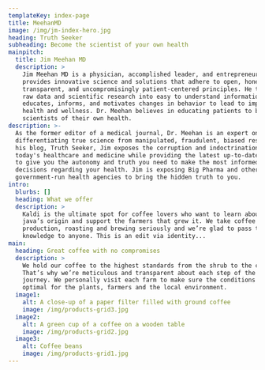 ```yaml
---
templateKey: index-page
title: MeehanMD
image: /img/jm-index-hero.jpg
heading: Truth Seeker
subheading: Become the scientist of your own health
mainpitch:
  title: Jim Meehan MD
  description: >
    Jim Meehan MD is a physician, accomplished leader, and entrepreneur who
    provides innovative science and solutions that adhere to open, honest,
    transparent, and uncompromisingly patient-centered principles. He transforms
    raw data and scientific research into easy to understand information that
    educates, informs, and motivates changes in behavior to lead to improved
    health and wellness. Dr. Meehan believes in educating patients to be
    scientists of their own health.
description: >-
  As the former editor of a medical journal, Dr. Meehan is an expert on
  differentiating true science from manipulated, fraudulent, biased research. In
  his blog, Truth Seeker, Jim exposes the corruption and indoctrination of
  today's healthcare and medicine while providing the latest up-to-date science
  to give you the autonomy and truth you need to make the most informed
  decisions regarding your health. Jim is exposing Big Pharma and other
  government-run health agencies to bring the hidden truth to you. 
intro:
  blurbs: []
  heading: What we offer
  description: >
    Kaldi is the ultimate spot for coffee lovers who want to learn about their
    java’s origin and support the farmers that grew it. We take coffee
    production, roasting and brewing seriously and we’re glad to pass that
    knowledge to anyone. This is an edit via identity...
main:
  heading: Great coffee with no compromises
  description: >
    We hold our coffee to the highest standards from the shrub to the cup.
    That’s why we’re meticulous and transparent about each step of the coffee’s
    journey. We personally visit each farm to make sure the conditions are
    optimal for the plants, farmers and the local environment.
  image1:
    alt: A close-up of a paper filter filled with ground coffee
    image: /img/products-grid3.jpg
  image2:
    alt: A green cup of a coffee on a wooden table
    image: /img/products-grid2.jpg
  image3:
    alt: Coffee beans
    image: /img/products-grid1.jpg
---
```

